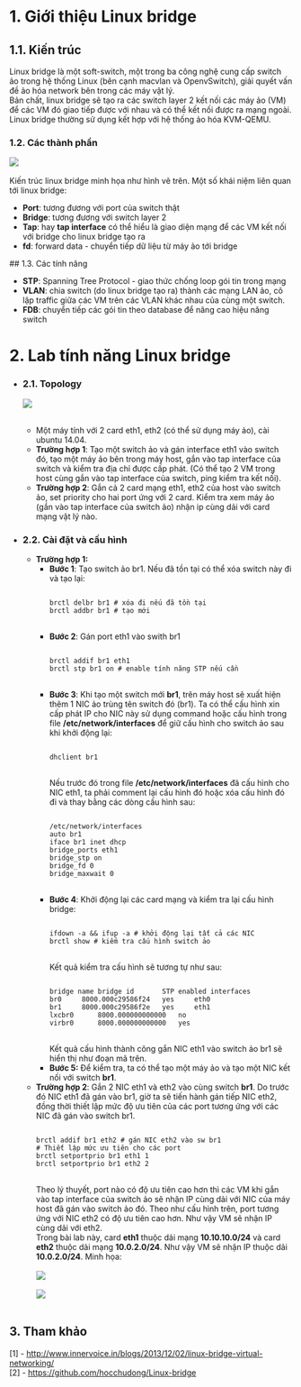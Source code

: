# 1. Giới thiệu Linux bridge
## 1.1. Kiến trúc
Linux bridge là một soft-switch, một trong ba công nghệ cung cấp switch ảo trong hệ thống Linux (bên cạnh macvlan và OpenvSwitch), giải quyết vấn đề ảo hóa network bên trong các máy vật lý.<br>
Bản chất, linux bridge sẽ tạo ra các switch layer 2 kết nối các máy ảo (VM) để các VM đó giao tiếp được với nhau và có thể kết nối được ra mạng ngoài. Linux bridge thường sử dụng kết hợp với hệ thống ảo hóa KVM-QEMU.
### 1.2. Các thành phần
<img src="http://i.imgur.com/GKs6wWF.png"/><br><br>
Kiến trúc linux bridge minh họa như hình vẽ trên. Một số khái niệm liên quan tới linux bridge:
<ul>
<li><b>Port</b>: tương đương với port của switch thật</li>
<li><b>Bridge</b>: tương đương với switch layer 2</li>
<li><b>Tap</b>: hay <b>tap interface</b> có thể hiểu là giao diện mạng để các VM kết nối với bridge cho linux bridge tạo ra</li>
<li><b>fd</b>: forward data - chuyển tiếp dữ liệu từ máy ảo tới bridge</li>
</ul>
## 1.3. Các tính năng
<ul>
<li><b>STP</b>: Spanning Tree Protocol - giao thức chống loop gói tin trong mạng</li>
<li><b>VLAN</b>: chia switch (do linux bridge tạo ra) thành các mạng LAN ảo, cô lập traffic giữa các VM trên các VLAN khác nhau của cùng một switch.</li>
<li><b>FDB</b>: chuyển tiếp các gói tin theo database để nâng cao hiệu năng switch</li>
</ul>

# 2. Lab tính năng Linux bridge</a></h2>
<ul>
<li><h3><a name="topo">2.1. Topology</a></h3>
<img src="http://i.imgur.com/zswlIDa.jpg"/>
<br><br>
<div>
<ul>
<li>Một máy tính với 2 card eth1, eth2 (có thể sử dụng máy ảo), cài ubuntu 14.04.</li>
<li><b>Trường hợp 1</b>: Tạo một switch ảo và gán interface eth1 vào switch đó, tạo một máy ảo bên trong máy host, gắn vào tap interface của switch và kiểm tra địa chỉ được cấp phát. (Có thể tạo 2 VM trong host cùng gắn vào tap interface của switch, ping kiểm tra kết nối).</li>
<li><b>Trường hợp 2</b>: Gắn cả 2 card mạng eth1, eth2 của host vào switch ảo, set priority cho hai port ứng với 2 card. Kiểm tra xem máy ảo (gắn vào tap interface của switch ảo) nhận ip cùng dải với card mạng vật lý nào.</li>
</ul>
</div>

</li>
<li><h3><a name="config">2.2. Cài đặt và cấu hình</a></h3>
<ul>
<li><b>Trường hợp 1: </b>
<ul>
<li><b>Bước 1</b>: Tạo switch ảo br1. Nếu đã tồn tại có thể xóa switch này đi và tạo lại:
<pre>
<code>
brctl delbr br1 # xóa đi nếu đã tồn tại
brctl addbr br1 # tạo mới
</code>
</pre>
</li>
<li><b>Bước 2</b>: Gán port eth1 vào swith br1
<pre>
<code>
brctl addif br1 eth1
brctl stp br1 on # enable tính năng STP nếu cần
</code>
</pre>
</li>
<li><b>Bước 3</b>: Khi tạo một switch mới <b>br1</b>, trên máy host sẽ xuất hiện thêm 1 NIC ảo trùng tên switch đó (br1). Ta có thể cấu hình xin cấp phát IP cho NIC này sử dụng command hoặc cấu hình trong file <b>/etc/network/interfaces</b> để giữ cấu hình cho switch ảo sau khi khởi động lại:
<pre>
<code>
dhclient br1
</code>
</pre>
Nếu trước đó trong file <b>/etc/network/interfaces</b> đã cấu hình cho NIC eth1, ta phải comment lại cấu hình đó hoặc xóa cấu hình đó đi và thay bằng các dòng cấu hình sau:
<pre>
<code>
/etc/network/interfaces
auto br1
iface br1 inet dhcp
bridge_ports eth1
bridge_stp on
bridge_fd 0
bridge_maxwait 0
</code>
</pre>
</li>
<li><b>Bước 4</b>: Khởi động lại các card mạng và kiểm tra lại cấu hình bridge:
<pre>
<code>
ifdown -a && ifup -a # khởi động lại tất cả các NIC
brctl show # kiểm tra cấu hình switch ảo
</code>
</pre>
Kết quả kiểm tra cấu hình sẽ tương tự như sau:
<pre>
<code>
bridge name	bridge id		STP enabled	interfaces
br0		8000.000c29586f24	yes		eth0
br1		8000.000c29586f2e	yes		eth1
lxcbr0		8000.000000000000	no
virbr0		8000.000000000000	yes
</code>
</pre>
Kết quả cấu hình thành công gắn NIC eth1 vào switch ảo br1 sẽ hiển thị như đoạn mã trên.
</li>
<li><b>Bước 5:</b> Để kiểm tra, ta có thể tạo một máy ảo và tạo một NIC kết nối với switch <b>br1</b>.</li>
</ul>
</li>

<li><b>Trường hợp 2</b>: Gắn 2 NIC eth1 và eth2 vào cùng switch <b>br1</b>. Do trước đó NIC eth1 đã gán vào br1, giờ ta sẽ tiến hành gán tiếp NIC eth2, đồng thời thiết lập mức độ ưu tiên của các port tương ứng với các NIC đã gán vào switch br1.
<pre>
<code>
brctl addif br1 eth2 # gán NIC eth2 vào sw br1
# Thiết lập mức ưu tiên cho các port
brctl setportprio br1 eth1 1
brctl setportprio br1 eth2 2
</code>
</pre>
Theo lý thuyết, port nào có độ ưu tiên cao hơn thì các VM khi gắn vào tap interface của switch ảo sẽ nhận IP cùng dải với NIC của máy host đã gán vào switch ảo đó. Theo như cấu hình trên, port tương ứng với NIC eth2 có độ ưu tiên cao hơn. Như vậy VM sẽ nhận IP cùng dải với eth2.
<br>
Trong bài lab này, card <b>eth1</b> thuộc dải mạng <b>10.10.10.0/24</b> và card <b>eth2</b> thuộc dải mạng <b>10.0.2.0/24</b>. Như vậy VM sẽ nhận IP thuộc dải <b>10.0.2.0/24</b>. Minh họa:
<br><br>
<img src="http://i.imgur.com/p6dNZV8.png"/>
<br><br>
<img src="http://i.imgur.com/gWcAeq1.png"/>
<br><br>
</li>
</ul>
</li>

</ul>
<h2><a name="ref">3. Tham khảo</a></h2>
<div>
[1] - <a href="http://www.innervoice.in/blogs/2013/12/02/linux-bridge-virtual-networking/">http://www.innervoice.in/blogs/2013/12/02/linux-bridge-virtual-networking/</a>
<br>
[2] - <a href="https://github.com/hocchudong/Linux-bridge">https://github.com/hocchudong/Linux-bridge</a>
</div>
